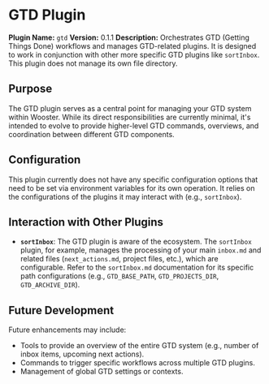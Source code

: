 # GTD Plugin

**Plugin Name:** `gtd`
**Version:** 0.1.1
**Description:** Orchestrates GTD (Getting Things Done) workflows and manages GTD-related plugins. It is designed to work in conjunction with other more specific GTD plugins like `sortInbox`. This plugin does not manage its own file directory.

## Purpose

The GTD plugin serves as a central point for managing your GTD system within Wooster. While its direct responsibilities are currently minimal, it's intended to evolve to provide higher-level GTD commands, overviews, and coordination between different GTD components.

## Configuration

This plugin currently does not have any specific configuration options that need to be set via environment variables for its own operation. It relies on the configurations of the plugins it may interact with (e.g., `sortInbox`).

## Interaction with Other Plugins

*   **`sortInbox`**: The GTD plugin is aware of the ecosystem. The `sortInbox` plugin, for example, manages the processing of your main `inbox.md` and related files (`next_actions.md`, project files, etc.), which are configurable. Refer to the `sortInbox.md` documentation for its specific path configurations (e.g., `GTD_BASE_PATH`, `GTD_PROJECTS_DIR`, `GTD_ARCHIVE_DIR`).

## Future Development

Future enhancements may include:
*   Tools to provide an overview of the entire GTD system (e.g., number of inbox items, upcoming next actions).
*   Commands to trigger specific workflows across multiple GTD plugins.
*   Management of global GTD settings or contexts. 